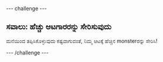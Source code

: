 --- challenge ---

## ಸವಾಲು: ಹೆಚ್ಚು ಆಟಗಾರರನ್ನು ಸೇರಿಸುವುದು

ಮನೆಯಿಂದ ತಪ್ಪಿಸಿಕೊಳ್ಳುವುದು ಕಷ್ಟವಾಗುವಂತೆ, ನಿಮ್ಮ ಆಟಕ್ಕೆ ಹೆಚ್ಚಿನ monsterರನ್ನು ಸೇರಿಸಿ!

--- /challenge ---